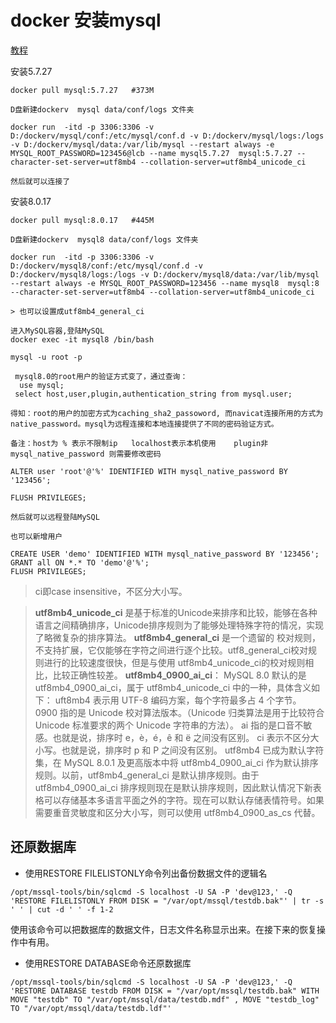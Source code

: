 # docker 安装mysql
[教程](https://hub.docker.com/_/mysql/?tab=description)


安装5.7.27
```
docker pull mysql:5.7.27   #373M

D盘新建dockerv  mysql data/conf/logs 文件夹

docker run  -itd -p 3306:3306 -v D:/dockerv/mysql/conf:/etc/mysql/conf.d -v D:/dockerv/mysql/logs:/logs -v D:/dockerv/mysql/data:/var/lib/mysql --restart always -e MYSQL_ROOT_PASSWORD=123456@lcb --name mysql5.7.27  mysql:5.7.27 --character-set-server=utf8mb4 --collation-server=utf8mb4_unicode_ci

然后就可以连接了

```

安装8.0.17
```
docker pull mysql:8.0.17   #445M

D盘新建dockerv  mysql8 data/conf/logs 文件夹

docker run  -itd -p 3306:3306 -v D:/dockerv/mysql8/conf:/etc/mysql/conf.d -v D:/dockerv/mysql8/logs:/logs -v D:/dockerv/mysql8/data:/var/lib/mysql --restart always -e MYSQL_ROOT_PASSWORD=123456 --name mysql8  mysql:8 --character-set-server=utf8mb4 --collation-server=utf8mb4_unicode_ci

> 也可以设置成utf8mb4_general_ci

进入MySQL容器,登陆MySQL
docker exec -it mysql8 /bin/bash

mysql -u root -p

 mysql8.0的root用户的验证方式变了，通过查询：
  use mysql;
 select host,user,plugin,authentication_string from mysql.user;

得知：root的用户的加密方式为caching_sha2_passoword, 而navicat连接所用的方式为native_password。mysql为远程连接和本地连接提供了不同的密码验证方式。

备注：host为 % 表示不限制ip   localhost表示本机使用    plugin非mysql_native_password 则需要修改密码

ALTER user 'root'@'%' IDENTIFIED WITH mysql_native_password BY '123456';

FLUSH PRIVILEGES;  

然后就可以远程登陆MySQL

也可以新增用户

CREATE USER 'demo' IDENTIFIED WITH mysql_native_password BY '123456';
GRANT all ON *.* TO 'demo'@'%';
FLUSH PRIVILEGES;
```

> ci即case insensitive，不区分大小写。

> **utf8mb4_unicode_ci**
是基于标准的Unicode来排序和比较，能够在各种语言之间精确排序，Unicode排序规则为了能够处理特殊字符的情况，实现了略微复杂的排序算法。
> **utf8mb4_general_ci**
是一个遗留的 校对规则，不支持扩展，它仅能够在字符之间进行逐个比较。utf8_general_ci校对规则进行的比较速度很快，但是与使用 utf8mb4_unicode_ci的校对规则相比，比较正确性较差。
> **utf8mb4_0900_ai_ci**：
MySQL 8.0 默认的是 utf8mb4_0900_ai_ci，属于 utf8mb4_unicode_ci 中的一种，具体含义如下：
uft8mb4 表示用 UTF-8 编码方案，每个字符最多占 4 个字节。
0900 指的是 Unicode 校对算法版本。（Unicode 归类算法是用于比较符合 Unicode 标准要求的两个 Unicode 字符串的方法）。
ai 指的是口音不敏感。也就是说，排序时 e，è，é，ê 和 ë 之间没有区别。
ci 表示不区分大小写。也就是说，排序时 p 和 P 之间没有区别。
utf8mb4 已成为默认字符集，在 MySQL 8.0.1 及更高版本中将 utf8mb4_0900_ai_ci 作为默认排序规则。以前，utf8mb4_general_ci 是默认排序规则。由于 utf8mb4_0900_ai_ci 排序规则现在是默认排序规则，因此默认情况下新表格可以存储基本多语言平面之外的字符。现在可以默认存储表情符号。如果需要重音灵敏度和区分大小写，则可以使用 utf8mb4_0900_as_cs 代替。

## 还原数据库
- 使用RESTORE FILELISTONLY命令列出备份数据文件的逻辑名
```
/opt/mssql-tools/bin/sqlcmd -S localhost -U SA -P 'dev@123,' -Q 'RESTORE FILELISTONLY FROM DISK = "/var/opt/mssql/testdb.bak"' | tr -s ' ' | cut -d ' ' -f 1-2
```
使用该命令可以把数据库的数据文件，日志文件名称显示出来。在接下来的恢复操作中有用。
- 使用RESTORE DATABASE命令还原数据库
```
/opt/mssql-tools/bin/sqlcmd -S localhost -U SA -P 'dev@123,' -Q 'RESTORE DATABASE testdb FROM DISK = "/var/opt/mssql/testdb.bak" WITH MOVE "testdb" TO "/var/opt/mssql/data/testdb.mdf" , MOVE "testdb_log" TO "/var/opt/mssql/data/testdb.ldf"'
```